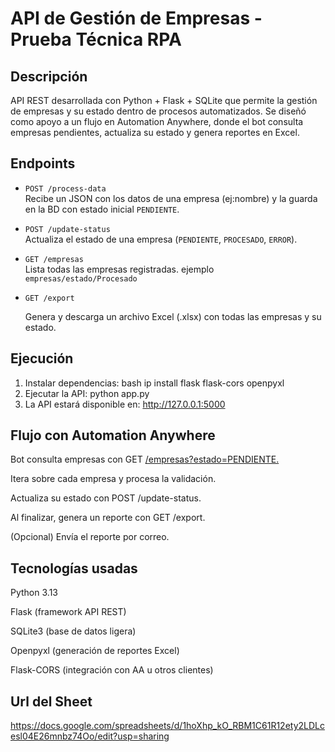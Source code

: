 # API de Gestión de Empresas - Prueba Técnica RPA

##  Descripción
API REST desarrollada con Python + Flask + SQLite que permite la gestión de empresas y su estado dentro de procesos automatizados.
Se diseñó como apoyo a un flujo en Automation Anywhere, donde el bot consulta empresas pendientes, actualiza su estado y genera reportes en Excel.

## Endpoints
- `POST /process-data`  
  Recibe un JSON con los datos de una empresa (ej:nombre) y la guarda en la BD con estado inicial `PENDIENTE`.

- `POST /update-status`  
  Actualiza el estado de una empresa (`PENDIENTE`, `PROCESADO`, `ERROR`).

- `GET /empresas`  
  Lista todas las empresas registradas.
  ejemplo ` empresas/estado/Procesado` 

- `GET /export`

  Genera y descarga un archivo Excel (.xlsx) con todas las empresas y su estado.

## Ejecución
1. Instalar dependencias:
   bash
   ip install flask flask-cors openpyxl
2. Ejecutar la API:
    python app.py
3. La API estará disponible en:
    http://127.0.0.1:5000


## Flujo con Automation Anywhere

  Bot consulta empresas con GET [/empresas?estado=PENDIENTE.](http://127.0.0.1:5000/empresas/estado/Pendiente)

  Itera sobre cada empresa y procesa la validación.

  Actualiza su estado con POST /update-status.

  Al finalizar, genera un reporte con GET /export.

  (Opcional) Envía el reporte por correo.

## Tecnologías usadas

  Python 3.13

  Flask (framework API REST)

  SQLite3 (base de datos ligera)

  Openpyxl (generación de reportes Excel)

  Flask-CORS (integración con AA u otros clientes)

## Url del Sheet
  https://docs.google.com/spreadsheets/d/1hoXhp_kO_RBM1C61R12ety2LDLcesl04E26mnbz74Oo/edit?usp=sharing  
